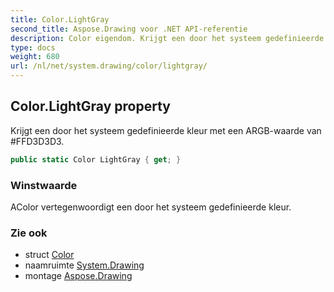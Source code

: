 ```yaml
---
title: Color.LightGray
second_title: Aspose.Drawing voor .NET API-referentie
description: Color eigendom. Krijgt een door het systeem gedefinieerde kleur met een ARGBwaarde van FFD3D3D3.
type: docs
weight: 680
url: /nl/net/system.drawing/color/lightgray/
---
```

## Color.LightGray property

Krijgt een door het systeem gedefinieerde kleur met een ARGB-waarde van #FFD3D3D3.

```csharp
public static Color LightGray { get; }
```

### Winstwaarde

AColor vertegenwoordigt een door het systeem gedefinieerde kleur.

### Zie ook

* struct [Color](../)
* naamruimte [System.Drawing](../../color/)
* montage [Aspose.Drawing](../../../)


